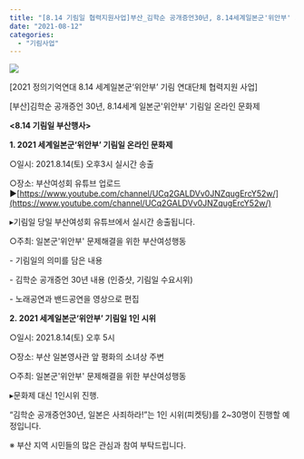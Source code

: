 ```yaml
---
title: "[8.14 기림일 협력지원사업]부산_김학순 공개증언30년, 8.14세계일본군'위안부' 기림일 온라인 문화제"
date: "2021-08-12"
categories: 
  - "기림사업"
---
```


![](https://r2.womenandwar.net/2021/08/photo_2021-08-13_13-31-57-767x1024.jpg)

\[2021 정의기억연대 8.14 세계일본군‘위안부’ 기림 연대단체 협력지원 사업\]

\[부산\]김학순 공개증언 30년, 8.14세계 일본군'위안부' 기림일 온라인 문화제

**<8.14 기림일 부산행사>**

**1\. 2021 세계일본군‘위안부’ 기림일 온라인 문화제**

○일시: 2021.8.14(토) 오후3시 실시간 송출

○장소: 부산여성회 유튜브 업로드 ▶[https://www.youtube.com/channel/UCq2GALDVv0JNZqugErcY52w/](https://www.youtube.com/channel/UCq2GALDVv0JNZqugErcY52w/)

▸기림일 당일 부산여성회 유튜브에서 실시간 송출됩니다.

○주최: 일본군'위안부' 문제해결을 위한 부산여성행동

\- 기림일의 의미를 담은 내용

\- 김학순 공개증언 30년 내용 (인증샷, 기림일 수요시위)

\- 노래공연과 밴드공연을 영상으로 편집

**2. 2021 세계일본군‘위안부’ 기림일 1인 시위**

○일시: 2021.8.14(토) 오후 5시

○장소: 부산 일본영사관 앞 평화의 소녀상 주변

○주최: 일본군'위안부' 문제해결을 위한 부산여성행동

▸문화제 대신 1인시위 진행.

“김학순 공개증언30년, 일본은 사죄하라!”는 1인 시위(피켓팅)를 2~30명이 진행할 예정입니다.

※ 부산 지역 시민들의 많은 관심과 참여 부탁드립니다.
